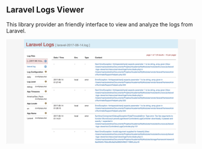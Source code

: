 ## Laravel Logs Viewer

This library provider an friendly interface to view and analyze the logs from Laravel.

![alt text][img-01]

[img-01]: docs/images/laravel-logs-viewer-01.png "Image 01"